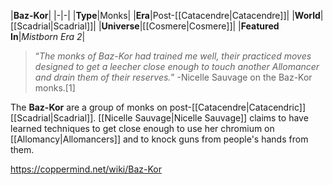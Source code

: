 |**Baz-Kor**|
|-|-|
|**Type**|Monks|
|**Era**|Post-[[Catacendre\|Catacendre]]|
|**World**|[[Scadrial\|Scadrial]]|
|**Universe**|[[Cosmere\|Cosmere]]|
|**Featured In**|*Mistborn Era 2*|

>“*The monks of Baz-Kor had trained me well, their practiced moves designed to get a leecher close enough to touch another Allomancer and drain them of their reserves.*”
\-Nicelle Sauvage on the Baz-Kor monks.[1]


The **Baz-Kor** are a group of monks on post-[[Catacendre\|Catacendric]] [[Scadrial\|Scadrial]].
[[Nicelle Sauvage\|Nicelle Sauvage]] claims to have learned techniques to get close enough to use her chromium on [[Allomancy\|Allomancers]] and to knock guns from people's hands from them.



https://coppermind.net/wiki/Baz-Kor